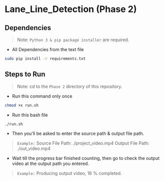 # Lane_Line_Detection (Phase 2)

## Dependencies
> Note: `Python 3 & pip package installer` are required.
- All Dependencies from the text file
```bash
sudo pip install -r requirements.txt
```



## Steps to Run
> Note: cd to the `Phase 2` directory of this repository.
- Run this command only once
```bash
chmod +x run.sh
```
- Run this bash file
```bash
./run.sh
```
- Then you'll be asked to enter the source path & output file path.
> `Example:`
Source File Path: ./project_video.mp4
Output File Path: ./out_video.mp4
- Wait till the progress bar finished counting, then go to check the output video at the output path you entered.
> `Example:`
Producing output video, 16 % completed.
